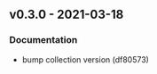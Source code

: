 
<a name="v0.3.0"></a>
## v0.3.0 - 2021-03-18
### Documentation
- bump collection version (df80573)


